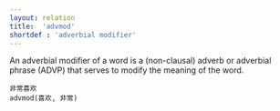```yaml
---
layout: relation
title:  'advmod'
shortdef : 'adverbial modifier'
---
```


An adverbial modifier of a word is a (non-clausal) adverb or adverbial
phrase (ADVP) that serves to modify the meaning of the word.

~~~ sdparse
非常喜欢
advmod(喜欢, 非常)
~~~
